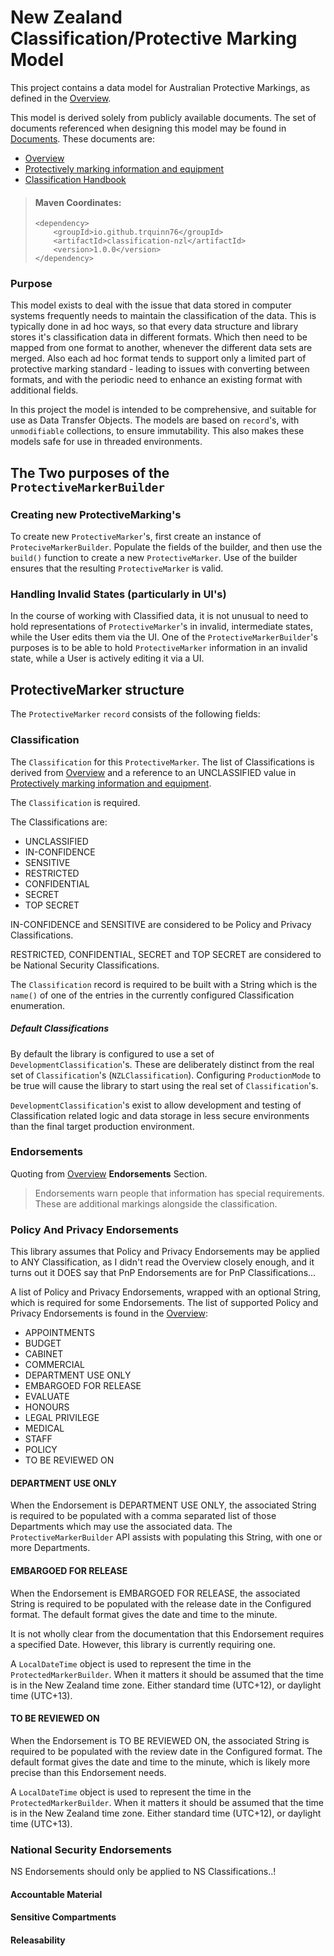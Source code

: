 # New Zealand Classification/Protective Marking Model

This project contains a data model for Australian Protective Markings, as defined in the
[Overview](./documents/Overview/README.md).

This model is derived solely from publicly available documents. The set of documents referenced when designing this
model may be found in [Documents](./documents/README.md). These documents are:
- [Overview](./documents/Overview/README.md)
- [Protectively marking information and equipment](./documents/ApplyMarkings/README.md)
- [Classification Handbook](./documents/ClassificationHandbook/README.md)

> #### Maven Coordinates:
> 
>     <dependency>
>         <groupId>io.github.trquinn76</groupId>
>         <artifactId>classification-nzl</artifactId>
>         <version>1.0.0</version>
>     </dependency>

### Purpose

This model exists to deal with the issue that data stored in computer systems frequently needs to maintain the
classification of the data. This is typically done in ad hoc ways, so that every data structure and library stores it's
classification data in different formats. Which then need to be mapped from one format to another, whenever the
different data sets are merged. Also each ad hoc format tends to support only a limited part of protective marking
standard - leading to issues with converting between formats, and with the periodic need to enhance an existing
format with additional fields.

In this project the model is intended to be comprehensive, and suitable for use as Data Transfer Objects. The models
are based on `record`'s, with `unmodifiable` collections, to ensure immutability. This also makes these models safe
for use in threaded environments.

## The Two purposes of the `ProtectiveMarkerBuilder`

### Creating new ProtectiveMarking's

To create new `ProtectiveMarker`'s, first create an instance of `ProteciveMarkerBuilder`. Populate the fields of the
builder, and then use the `build()` function to create a new `ProtectiveMarker`. Use of the builder ensures that the
resulting `ProtectiveMarker` is valid.

### Handling Invalid States (particularly in UI's)

In the course of working with Classified data, it is not unusual to need to hold representations of 
`ProtectiveMarker`'s in invalid, intermediate states, while the User edits them via the UI. One of the
`ProtectiveMarkerBuilder`'s purposes is to be able to hold `ProtectiveMarker` information in an invalid state, while a
User is actively editing it via a UI.

## ProtectiveMarker structure

The `ProtectiveMarker` `record` consists of the following fields:

### Classification

The `Classification` for this `ProtectiveMarker`. The list of Classifications is derived from 
[Overview](./documents/Overview/README.md) and a reference to an UNCLASSIFIED value in 
[Protectively marking information and equipment](./documents/ApplyMarkings/README.md).

The `Classification` is required.

The Classifications are:
- UNCLASSIFIED
- IN-CONFIDENCE
- SENSITIVE
- RESTRICTED
- CONFIDENTIAL
- SECRET
- TOP SECRET

IN-CONFIDENCE and SENSITIVE are considered to be Policy and Privacy Classifications.

RESTRICTED, CONFIDENTIAL, SECRET and TOP SECRET are considered to be National Security Classifications.

The `Classification` record is required to be built with a String which is the `name()` of one of the entries in the
currently configured Classification enumeration.

##### Default Classifications

By default the library is configured to use a set of `DevelopmentClassification`'s. These are deliberately distinct
from the real set of `Classification`'s (`NZLClassification`). Configuring `ProductionMode` to be true will cause the
library to start using the real set of `Classification`'s.

`DevelopmentClassification`'s exist to allow development and testing of Classification related logic and data storage
in less secure environments than the final target production environment.

### Endorsements

Quoting from [Overview](./documents/Overview/README.md) **Endorsements** Section.

> Endorsements warn people that information has special requirements. These are additional markings alongside the 
classification.


### Policy And Privacy Endorsements

This library assumes that Policy and Privacy Endorsements may be applied to ANY Classification, as I didn't read the Overview
closely enough, and it turns out it DOES say that PnP Endorsements are for PnP Classifications...

A list of Policy and Privacy Endorsements, wrapped with an optional String, which is required for some Endorsements. The
list of supported Policy and Privacy Endorsements is found in the [Overview](./documents/Overview/README.md):
- APPOINTMENTS
- BUDGET
- CABINET
- COMMERCIAL
- DEPARTMENT USE ONLY
- EMBARGOED FOR RELEASE
- EVALUATE
- HONOURS
- LEGAL PRIVILEGE
- MEDICAL
- STAFF
- POLICY
- TO BE REVIEWED ON

#### DEPARTMENT USE ONLY

When the Endorsement is DEPARTMENT USE ONLY, the associated String is required to be populated with a comma separated
list of those Departments which may use the associated data. The `ProtectiveMarkerBuilder` API assists with populating
this String, with one or more Departments.

#### EMBARGOED FOR RELEASE

When the Endorsement is EMBARGOED FOR RELEASE, the associated String is required to be populated with the release date
in the Configured format. The default format gives the date and time to the minute.

It is not wholly clear from the documentation that this Endorsement requires a specified Date. However, this library
is currently requiring one.

A `LocalDateTime` object is used to represent the time in the `ProtectedMarkerBuilder`. When it matters it should be 
assumed that the time is in the New Zealand time zone. Either standard time (UTC+12), or daylight time (UTC+13).

#### TO BE REVIEWED ON

When the Endorsement is TO BE REVIEWED ON, the associated String is required to be populated with the review date
in the Configured format. The default format gives the date and time to the minute, which is likely more precise
than this Endorsement needs.

A `LocalDateTime` object is used to represent the time in the `ProtectedMarkerBuilder`. When it matters it should be 
assumed that the time is in the New Zealand time zone. Either standard time (UTC+12), or daylight time (UTC+13).

### National Security Endorsements

NS Endorsements should only be applied to NS Classifications..!

#### Accountable Material

#### Sensitive Compartments

#### Releasability
